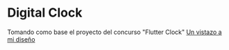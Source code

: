 # Digital Clock

Tomando como base el proyecto del concurso "Flutter Clock"
 [Un vistazo a mi diseño](https://www.linkedin.com/posts/laura-andrea-contreras_flutter-flutterdev-flutterclock-activity-6687508995227308032-qjyc)


